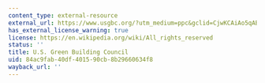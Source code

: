 ```yaml
---
content_type: external-resource
external_url: https://www.usgbc.org/?utm_medium=ppc&gclid=CjwKCAiAo5qABhBdEiwAOtGmbnb87g_dewjCB7lRYrL24eyzWVZbUJwR7uNiI13mavhWS-Y535G7oBoCEyMQAvD_BwE
has_external_license_warning: true
license: https://en.wikipedia.org/wiki/All_rights_reserved
status: ''
title: U.S. Green Building Council
uid: 84ac9fab-40df-4015-90cb-8b29660634f8
wayback_url: ''
---
```

